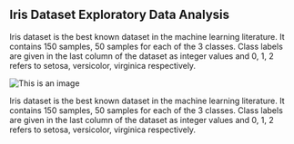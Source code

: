 ## Iris Dataset Exploratory Data Analysis

Iris dataset is the best known dataset in the machine learning literature. It contains 150
samples, 50 samples for each of the 3 classes. Class labels are given in the last column of the
dataset as integer values and 0, 1, 2 refers to setosa, versicolor, virginica respectively.


![This is an image](https://machinelearninghd.com/wp-content/uploads/2021/03/iris-dataset.png)


Iris dataset is the best known dataset in the machine learning literature. It contains 150
samples, 50 samples for each of the 3 classes. Class labels are given in the last column of the
dataset as integer values and 0, 1, 2 refers to setosa, versicolor, virginica respectively.
